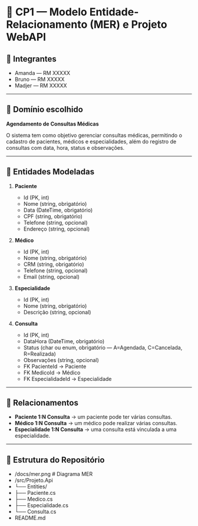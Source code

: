 # 📌 CP1 — Modelo Entidade-Relacionamento (MER) e Projeto WebAPI

## 👥 Integrantes
- Amanda — RM XXXXX  
- Bruno — RM XXXXX  
- Madjer — RM XXXXX  

---

## 🎯 Domínio escolhido
**Agendamento de Consultas Médicas**

O sistema tem como objetivo gerenciar consultas médicas, permitindo o cadastro de pacientes, médicos e especialidades, além do registro de consultas com data, hora, status e observações.

---

## 🧱 Entidades Modeladas
1. **Paciente**
   - Id (PK, int)
   - Nome (string, obrigatório)
   - Data (DateTime, obrigatório)
   - CPF (string, obrigatório)
   - Telefone (string, opcional)
   - Endereço (string, opcional)

2. **Médico**
   - Id (PK, int)
   - Nome (string, obrigatório)
   - CRM (string, obrigatório)
   - Telefone (string, opcional)
   - Email (string, opcional)

3. **Especialidade**
   - Id (PK, int)
   - Nome (string, obrigatório)
   - Descrição (string, opcional)

4. **Consulta**
   - Id (PK, int)
   - DataHora (DateTime, obrigatório)
   - Status (char ou enum, obrigatório — A=Agendada, C=Cancelada, R=Realizada)
   - Observações (string, opcional)
   - FK PacienteId → Paciente
   - FK MedicoId → Médico
   - FK EspecialidadeId → Especialidade

---

## 🔗 Relacionamentos
- **Paciente 1:N Consulta** → um paciente pode ter várias consultas.  
- **Médico 1:N Consulta** → um médico pode realizar várias consultas.  
- **Especialidade 1:N Consulta** → uma consulta está vinculada a uma especialidade.  

---

## 📂 Estrutura do Repositório
- /docs/mer.png # Diagrama MER
- /src/Projeto.Api
- └── Entities/
- ├── Paciente.cs
- ├── Medico.cs
- ├── Especialidade.cs
- └── Consulta.cs
- README.md
